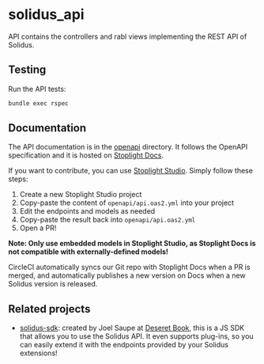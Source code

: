 # solidus_api

API contains the controllers and rabl views implementing the REST API of
Solidus.

## Testing

Run the API tests:

```bash
bundle exec rspec
```

## Documentation

The API documentation is in the [openapi][docs-dir] directory. It follows the
OpenAPI specification and it is hosted on [Stoplight Docs][live-docs].

If you want to contribute, you can use [Stoplight Studio][studio]. Simply
follow these steps:

1. Create a new Stoplight Studio project
2. Copy-paste the content of `openapi/api.oas2.yml` into your project
3. Edit the endpoints and models as needed
4. Copy-paste the result back into `openapi/api.oas2.yml`
5. Open a PR!

**Note: Only use embedded models in Stoplight Studio, as Stoplight Docs is
not compatible with externally-defined models!**

CircleCI automatically syncs our Git repo with Stoplight Docs when a PR is
merged, and automatically publishes a new version on Docs when a new Solidus
version is released.

## Related projects

- [solidus-sdk](https://gitlab.com/deseretbook/packages/solidus-sdk): created
  by Joel Saupe at [Deseret Book](https://deseretbook.com/), this is a JS SDK
  that allows you to use the Solidus API. It even supports plug-ins, so you can
  easily extend it with the endpoints provided by your Solidus extensions!

[docs-dir]: https://github.com/solidusio/solidus/tree/master/api/openapi
[live-docs]: https://solidus.docs.stoplight.io
[studio]: https://stoplight.io/p/studio
